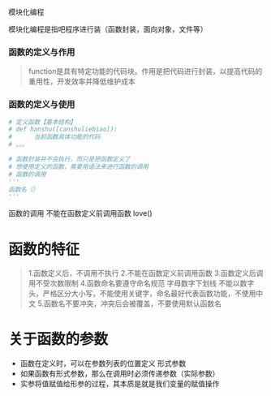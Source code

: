模块化编程

模块化编程是指吧程序进行装（函数封装，面向对象，文件等）


 ### 函数的定义与作用
>function是具有特定功能的代码块。作用是把代码进行封装，以提高代码的重用性，开发效率并降低维护成本

### 函数的定义与使用
```python
# 定义函数【基本结构】
# def hanshu([canshuliebiao]):
#      当前函数具体功能的代码
# 。。。

# 函数封装并不会执行，而只是把函数定义了
# 想使用定义的函数，需要用语法来进行函数的调用
# 函数的调用
'''
函数名（）
'''

```

函数的调用 不能在函数定义前调用函数
love()

# 函数的特征

>1.函数定义后，不调用不执行
2.不能在函数定义前调用函数
3.函数定义后调用不受次数限制
4.函数命名要遵守命名规范 字母数字下划线   不能以数字头，严格区分大小写，不能使用关键字，命名最好代表函数功能，不使用中文
5.函数名不要冲突，冲突后会被覆盖，不要使用默认函数名




# 关于函数的参数
* 函数在定义时，可以在参数列表的位置定义 形式参数
* 如果函数有形式参数，那么在调用时必须传递参数（实际参数）
* 实参将值赋值给形参的过程，其本质是就是我们变量的赋值操作







